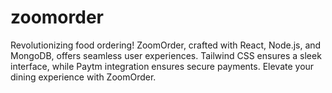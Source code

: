 # zoomorder
Revolutionizing food ordering! ZoomOrder, crafted with React, Node.js, and MongoDB, offers seamless user experiences. Tailwind CSS ensures a sleek interface, while Paytm integration ensures secure payments. Elevate your dining experience with ZoomOrder.
